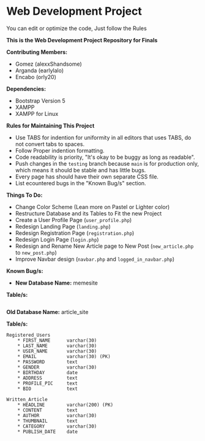 # Web Development Project

You can edit or optimize the code, Just follow the Rules

__This is the Web Development Project Repository for Finals__ 



__Contributing Members:__

* Gomez (alexxShandsome)
* Arganda (earlylalo)
* Encabo (orly20)



__Dependencies:__

* Bootstrap Version 5
* XAMPP
* XAMPP for Linux



__Rules for Maintaining This Project__

* Use TABS for indention for uniformity in all editors that uses TABS, do not convert tabs to spaces.
* Follow Proper indention formatting.
* Code readability is priority, "It's okay to be buggy as long as readable".
* Push changes in the ```testing``` branch because ```main``` is for production only, which means it should be stable and has little bugs.
* Every page has should have their own separate CSS file.
* List ecountered bugs in the "Known Bug/s" section.



__Things To Do:__

* Change Color Scheme (Lean more on Pastel or Lighter color)
* Restructure Database and its Tables to Fit the new Project
* Create a User Profile Page (```user_profile.php```)
* Redesign Landing Page (```landing.php```)
* Redesign Registration Page (```registration.php```)
* Redesign Login Page (```login.php```)
* Redesign and Rename New Article page to New Post (```new_article.php``` to ```new_post.php```)
* Improve Navbar design (```navbar.php``` and ```logged_in_navbar.php```)



__Known Bug/s:__

* __New Database Name:__ memesite

__Table/s:__

```

```



__Old Database Name:__ article_site

__Table/s:__

```
Registered_Users
    * FIRST_NAME      varchar(30)
    * LAST_NAME       varchar(30)
    * USER_NAME       varchar(30)
    * EMAIL           varchar(30) (PK)
    * PASSWORD        text
    * GENDER          varchar(30)
    * BIRTHDAY        date
    * ADDRESS         text
    * PROFILE_PIC     text
    * BIO             text

Written_Article
    * HEADLINE        varchar(200) (PK)
    * CONTENT         text
    * AUTHOR          varchar(30)
    * THUMBNAIL       text
    * CATEGORY        varchar(30)
    * PUBLISH_DATE    date
```
